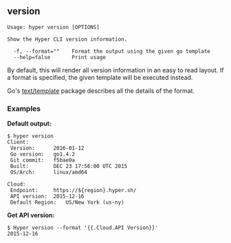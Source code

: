 ## version

    Usage: hyper version [OPTIONS]

    Show the Hyper CLI version information.

      -f, --format=""    Format the output using the given go template
      --help=false       Print usage

By default, this will render all version information in an easy to read layout. If a format is specified, the given template will be executed instead.

Go's [text/template](http://golang.org/pkg/text/template/) package describes all the details of the format.

### Examples

**Default output:**

    $ hyper version
	Client:
	 Version:      2016-01-12
	 Go version:   go1.4.2
	 Git commit:   f5bae0a
	 Built:        DEC 23 17:56:00 UTC 2015
	 OS/Arch:      linux/amd64

	Cloud:
	 Endpoint:     https://${region}.hyper.sh/
	 API version:  2015-12-16
	 Default Region:   US/New York (us-ny)

**Get API version:**

    $ Hyper version --format '{{.Cloud.API Version}}'
	2015-12-16
